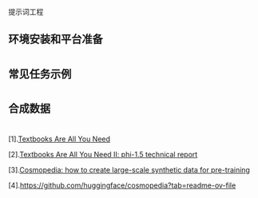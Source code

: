 提示词工程

## 

## 

## 环境安装和平台准备

### 

#

#

##
##

##

##

##

##

##

##

##

##

##


##

## 常见任务示例

#

#

#

#

#

#

#

#

#

#

#

#

#
#

#

## 合成数据

#

#

#

#

#
#

#

#
#
#

#

#

[1].[Textbooks Are All You Need](https://arxiv.org/pdf/2306.11644)

[2].[Textbooks Are All You Need II: phi-1.5 technical report](https://arxiv.org/pdf/2309.05463)

[3].[Cosmopedia: how to create large-scale synthetic data for pre-training](https://huggingface.co/blog/zh/cosmopedia)

[4].https://github.com/huggingface/cosmopedia?tab=readme-ov-file




#

#

#
#
#

#

#

#

#

#







